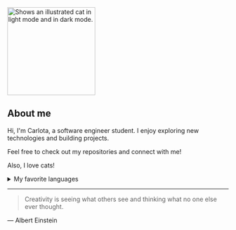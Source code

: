 <!-- This is the first README I created about myself., 02/10/2024-->
<!-- TO DO: add more details about me later -->

<picture>
  <source media="(prefers-color-scheme: dark)" srcset="https://cdn3.iconfinder.com/data/icons/materia-flat-halloween-free/24/039_026_cat_black_witch_halloween-512.png">
  <source media="(prefers-color-scheme: light)" srcset="https://cdn3.iconfinder.com/data/icons/materia-flat-halloween-free/24/039_025_cat_black_witch_halloween-512.png">
  <img alt="Shows an illustrated cat in light mode and in dark mode." src="https://cdn3.iconfinder.com/data/icons/materia-flat-halloween-free/24/039_026_cat_black_witch_halloween-512.png" width="200">
</picture>


## About me

Hi, I'm Carlota, a software engineer student. I enjoy exploring new technologies and building projects.

Feel free to check out my repositories and connect with me!

Also, I love cats!


<details>
<summary>My favorite languages</summary>

| Rank | Languages |
|-----:|-----------|
|     1| Java      |
|     2| C         |
|     3| SQL       |

</details>


---
> Creativity is seeing what others see and thinking what no one else ever thought.

— Albert Einstein

<!--
**HollowedMalenia/HollowedMalenia** is a ✨ _special_ ✨ repository because its `README.md` (this file) appears on your GitHub profile.

Here are some ideas to get you started:

- 🔭 I’m currently working on ...
- 🌱 I’m currently learning ...
- 👯 I’m looking to collaborate on ...
- 🤔 I’m looking for help with ...
- 💬 Ask me about ...
- 📫 How to reach me: ...
- 😄 Pronouns: ...
- ⚡ Fun fact: ...
-->
